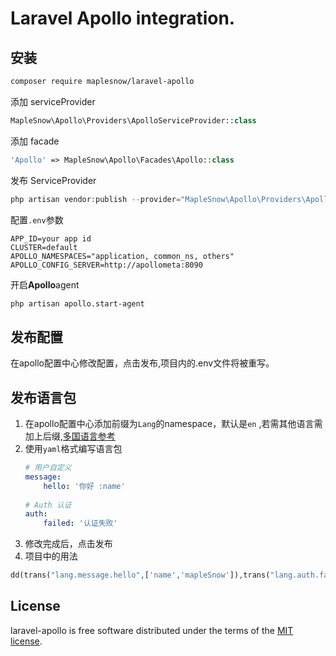 # Laravel Apollo integration.

## 安装
```bash
composer require maplesnow/laravel-apollo
```

添加 serviceProvider
```php
MapleSnow\Apollo\Providers\ApolloServiceProvider::class
```

添加 facade
```php
'Apollo' => MapleSnow\Apollo\Facades\Apollo::class
```

发布 ServiceProvider
```php
php artisan vendor:publish --provider="MapleSnow\Apollo\Providers\ApolloServiceProvider"
```

配置`.env`参数
```properties
APP_ID=your app id
CLUSTER=default
APOLLO_NAMESPACES="application, common_ns, others"
APOLLO_CONFIG_SERVER=http://apollometa:8090
```

开启**Apollo**agent
```bash
php artisan apollo.start-agent
```

## 发布配置
在apollo配置中心修改配置，点击发布,项目内的.env文件将被重写。

## 发布语言包
1. 在apollo配置中心添加前缀为`Lang`的namespace，默认是`en` ,若需其他语言需加上后缀,[多国语言参考](https://github.com/caouecs/Laravel-lang/blob/master/Source.md)  
2. 使用`yaml`格式编写语言包
    ```yaml
    # 用户自定义
    message:
        hello: '你好 :name'
        
    # Auth 认证
    auth:
        failed: '认证失败'
    ```
3. 修改完成后，点击发布
4. 项目中的用法
```php
dd(trans("lang.message.hello",['name','mapleSnow']),trans("lang.auth.failed"));
```

## License
laravel-apollo is free software distributed under the terms of the [MIT license](https://opensource.org/licenses/MIT).